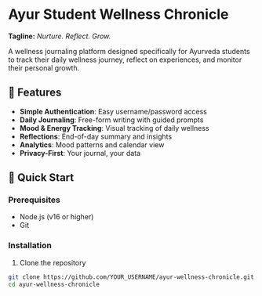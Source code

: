 # Ayur Student Wellness Chronicle

**Tagline:** *Nurture. Reflect. Grow.*

A wellness journaling platform designed specifically for Ayurveda students to track their daily wellness journey, reflect on experiences, and monitor their personal growth.

## 🌟 Features

- **Simple Authentication**: Easy username/password access
- **Daily Journaling**: Free-form writing with guided prompts
- **Mood & Energy Tracking**: Visual tracking of daily wellness
- **Reflections**: End-of-day summary and insights
- **Analytics**: Mood patterns and calendar view
- **Privacy-First**: Your journal, your data

## 🚀 Quick Start

### Prerequisites
- Node.js (v16 or higher)
- Git

### Installation

1. Clone the repository
```bash
git clone https://github.com/YOUR_USERNAME/ayur-wellness-chronicle.git
cd ayur-wellness-chronicle
